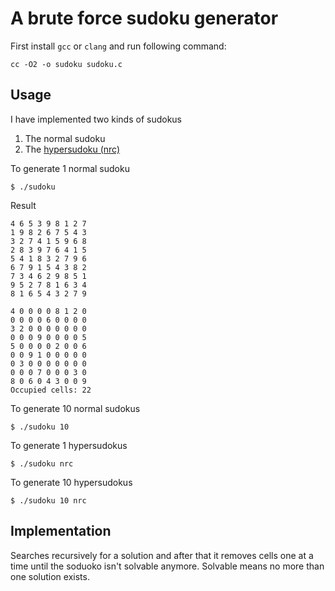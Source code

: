# A brute force sudoku generator
First install `gcc` or `clang` and run following command:

    cc -O2 -o sudoku sudoku.c

## Usage
I have implemented two kinds of sudokus

1. The normal sudoku
2. The [hypersudoku (nrc)](https://en.wikipedia.org/wiki/Sudoku#Hypersudoku)

To generate 1 normal sudoku

    $ ./sudoku

Result

    4 6 5 3 9 8 1 2 7
    1 9 8 2 6 7 5 4 3
    3 2 7 4 1 5 9 6 8
    2 8 3 9 7 6 4 1 5
    5 4 1 8 3 2 7 9 6
    6 7 9 1 5 4 3 8 2
    7 3 4 6 2 9 8 5 1
    9 5 2 7 8 1 6 3 4
    8 1 6 5 4 3 2 7 9

    4 0 0 0 0 8 1 2 0
    0 0 0 0 6 0 0 0 0
    3 2 0 0 0 0 0 0 0
    0 0 0 9 0 0 0 0 5
    5 0 0 0 0 2 0 0 6
    0 0 9 1 0 0 0 0 0
    0 3 0 0 0 0 0 0 0
    0 0 0 7 0 0 0 3 0
    8 0 6 0 4 3 0 0 9
    Occupied cells: 22

To generate 10 normal sudokus

    $ ./sudoku 10

To generate 1 hypersudokus

    $ ./sudoku nrc

To generate 10 hypersudokus

    $ ./sudoku 10 nrc

## Implementation
Searches recursively for a solution and after that it removes cells one at a time until the soduoko isn't solvable
anymore. Solvable means no more than one solution exists.
